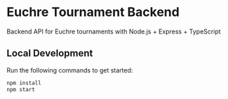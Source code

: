 # Euchre Tournament Backend

Backend API for Euchre tournaments with Node.js + Express + TypeScript

## Local Development

Run the following commands to get started:

```bash
npm install
npm start
```
